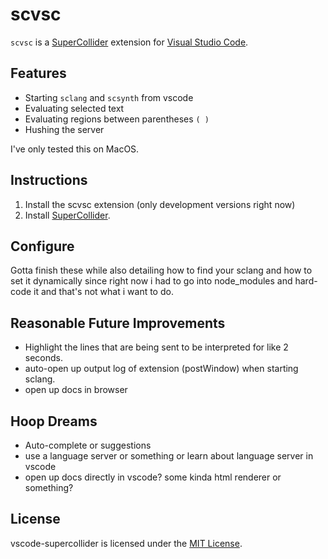 # scvsc

`scvsc` is a [SuperCollider](https://supercollider.github.io/)
extension for
[Visual Studio Code](https://code.visualstudio.com/).


## Features
- Starting `sclang` and `scsynth` from vscode
- Evaluating selected text
- Evaluating regions between parentheses `( )`
- Hushing the server

I've only tested this on MacOS.

## Instructions

1. Install the scvsc extension (only development versions right now)
2. Install [SuperCollider](https://supercollider.github.io/).


## Configure
Gotta finish these while also detailing how to find your sclang and how to set it dynamically since right now i had to go into node_modules and hard-code it and that's not what i want to do.


## Reasonable Future Improvements
- Highlight the lines that are being sent to be interpreted for like 2 seconds.
- auto-open up output log of extension (postWindow) when starting sclang.
- open up docs in browser

## Hoop Dreams
- Auto-complete or suggestions
- use a language server or something or learn about language server in vscode
- open up docs directly in vscode? some kinda html renderer or something?


## License

vscode-supercollider is licensed under the
[MIT License](https://opensource.org/licenses/MIT).
